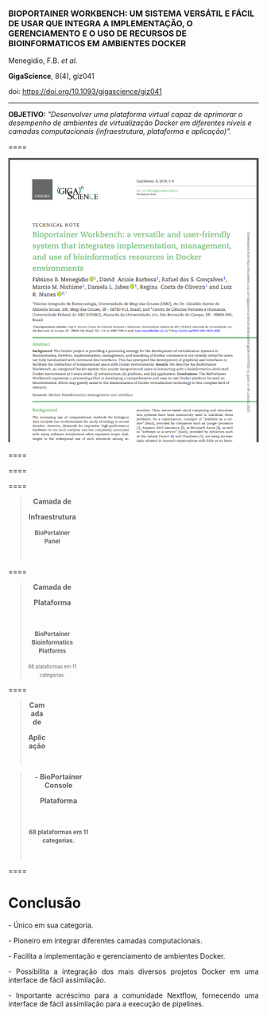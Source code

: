 ### BIOPORTAINER WORKBENCH: UM SISTEMA VERSÁTIL E FÁCIL DE USAR QUE INTEGRA A IMPLEMENTAÇÃO, O GERENCIAMENTO E O USO DE RECURSOS DE BIOINFORMATICOS EM AMBIENTES DOCKER

Menegidio, F.B. *et al.*

**GigaScience**, 8(4), giz041

doi: https://doi.org/10.1093/gigascience/giz041

---

**OBJETIVO:** *"Desenvolver uma plataforma virtual capaz de aprimorar o desempenho de ambientes de virtualização Docker em diferentes níveis e camadas computacionais (infraestrutura, plataforma e aplicação)".*

====

<img src="img/FIG30.png" style="background:none; border:none; box-shadow:none;">

====

<!-- .slide: data-background="img/FIG31.png"  data-background-size="1287px 923px"  -->

====

<!-- .slide: data-background="img/bioportainer1.gif" data-background-size="1204px 680px" -->

====

<!-- .slide: data-background="img/bioportainer2.gif" data-background-size="65%" data-background-position="right" -->

<div style="width:100%; text-align: center;">
    <div style="width: 30%;">
        <blockquote style="padding-right: 1em">
            <p><b><center>Camada de</center></b></p>
            <p><b><center>Infraestrutura</center></b></p>
            <p><b><center><small>BioPortainer Panel</small></center></b></p><br>
        </blockquote>
    </div>
</div>

====

<!-- .slide: data-background="img/bioportainer2.gif" data-background-size="65%" data-background-position="right" -->

<div style="width:100%; text-align: center;">
    <div style="width: 30%;">
        <blockquote style="padding-right: 1em">
            <p><b><center>Camada de</center></b></p>
            <p><b><center>Plataforma</center></b></p><br>
            <p><b><center><small>BioPortainer Bioinformatics Platforms</small></center></b></p>
            <p><center><small><small>68 plataformas em 11 categorias.</small></small></center></p>
        </blockquote>
    </div>
</div>

====

<div style="width:50%; text-align: center;">
    <div style="width: 30%;">
        <blockquote style="padding-left: 1em">
            <p><b><center>Camada de</center></b></p>
            <p><b><center>Aplicação</center></b></p><br>
        </blockquote>
    </div>
</div>

<div style="width:50%; text-align: center;">
    <div style="width: 70%;">
        <blockquote style="padding-right: 1em">
            <p><b><center>- BioPortainer Console</center></b></p>
            <p><b><center>Plataforma</center></b></p><br>
            <p><b><center><small>68 plataformas em 11 categorias.</small></center></b></p><br>
        </blockquote>
    </div>
</div>

====

# Conclusão

<p class="fragment" align="justify" data-fragment-index="1"> - Único em sua categoria. </p>
<p class="fragment" align="justify" data-fragment-index="2"> - Pioneiro em integrar diferentes camadas computacionais. </p>
<p class="fragment" align="justify" data-fragment-index="3"> - Facilita a implementação e gerenciamento de ambientes Docker. </p>
<p class="fragment" align="justify" data-fragment-index="4"> - Possibilita a integração dos mais diversos projetos Docker em uma interface de fácil assimilação. </p>
<p class="fragment" align="justify" data-fragment-index="5"> - Importante acréscimo para a comunidade Nextflow, fornecendo uma interface de fácil assimilação para a execução de pipelines. </p>
